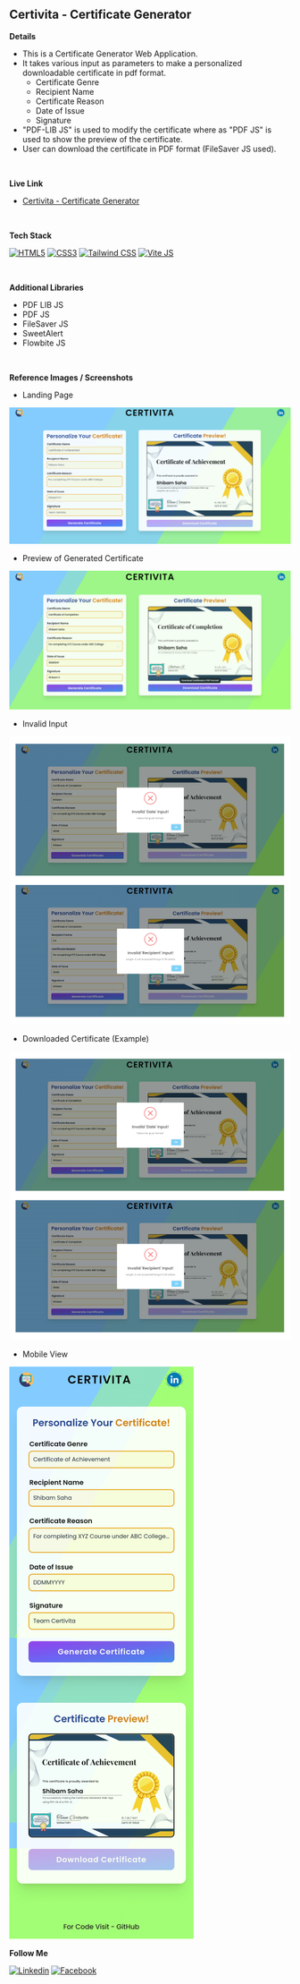 ## Certivita - Certificate Generator

**Details**

- This is a Certificate Generator Web Application.
- It takes various input as parameters to make a personalized downloadable certificate in pdf format.
  - Certificate Genre
  - Recipient Name
  - Certificate Reason
  - Date of Issue
  - Signature
- "PDF-LIB JS" is used to modify the certificate where as "PDF JS" is used to show the preview of the certificate.
- User can download the certificate in PDF format (FileSaver JS used).

<br/>

**Live Link**

- [Certivita - Certificate Generator](https://s4shibam-certivita.netlify.app)

<br/>

**Tech Stack**

[![HTML5](https://img.shields.io/badge/HTML5-E34F26?style=for-the-badge&logo=HTML5&logoColor=white)](#)
[![CSS3](https://img.shields.io/badge/CSS3-1572B6?style=for-the-badge&logo=CSS3&logoColor=white)](#)
[![Tailwind CSS](https://img.shields.io/badge/Tailwind%20CSS-06B6D4?style=for-the-badge&logo=tailwindcss&logoColor=black)](#)
[![Vite JS](https://img.shields.io/badge/Vite.js-646CFF?style=for-the-badge&logo=Vite&logoColor=white)](#)

<br/>

**Additional Libraries**

- PDF LIB JS
- PDF JS
- FileSaver JS
- SweetAlert
- Flowbite JS

<br/>

**Reference Images / Screenshots**

- Landing Page

<img src="./media/Landing.png" height="50%" alt="Landing Page">

- Preview of Generated Certificate

<img src="./media/Certificate.png" height="50%" alt="Preview of Generated Certificate">

- Invalid Input

<img src="./media/Invalid.png" height="50%" alt="Invalid Input">

- Downloaded Certificate (Example)

<img src="./media/Invalid.png" height="50%" alt="Downloaded Certificate (Example)">

- Mobile View

<img src="./media/Mobile.png" height="50%" alt="Mobile View">

<br/>

**Follow Me**

[![Linkedin](https://img.shields.io/badge/LinkedIn-0077B5?style=for-the-badge&logo=linkedin&logoColor=white)](https://www.linkedin.com/in/s4shibam)
[![Facebook](https://img.shields.io/badge/Facebook-1877F2?style=for-the-badge&logo=facebook&logoColor=white)](https://facebook.com/s4shibam)
